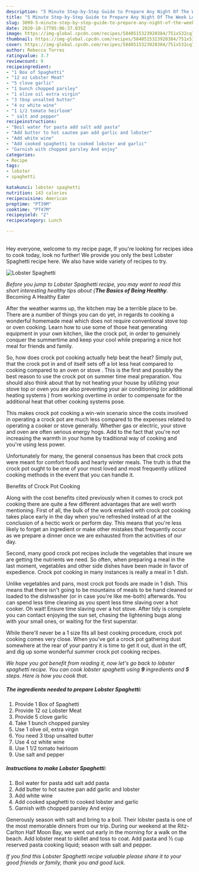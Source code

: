 ```yaml
---
description: "5 Minute Step-by-Step Guide to Prepare Any Night Of The Week Lobster Spaghetti"
title: "5 Minute Step-by-Step Guide to Prepare Any Night Of The Week Lobster Spaghetti"
slug: 3099-5-minute-step-by-step-guide-to-prepare-any-night-of-the-week-lobster-spaghetti
date: 2020-10-17T05:06:37.035Z
image: https://img-global.cpcdn.com/recipes/5840515323920384/751x532cq70/lobster-spaghetti-recipe-main-photo.jpg
thumbnail: https://img-global.cpcdn.com/recipes/5840515323920384/751x532cq70/lobster-spaghetti-recipe-main-photo.jpg
cover: https://img-global.cpcdn.com/recipes/5840515323920384/751x532cq70/lobster-spaghetti-recipe-main-photo.jpg
author: Rebecca Torres
ratingvalue: 3.7
reviewcount: 9
recipeingredient:
- "1 Box of Spaghetti"
- "12 oz Lobster Meat"
- "5 clove garlic"
- "1 bunch chopped parsley"
- "1 olive oil extra virgin"
- "3 tbsp unsalted butter"
- "4 oz white wine"
- "1 1/2 tomato heirloom"
- " salt and pepper"
recipeinstructions:
- "Boil water for pasta add salt add pasta"
- "Add butter to hot sautee pan add garlic and lobster"
- "Add white wine"
- "Add cooked spaghetti to cooked lobster and garlic"
- "Garnish with chopped parsley And enjoy"
categories:
- Recipe
tags:
- lobster
- spaghetti

katakunci: lobster spaghetti 
nutrition: 143 calories
recipecuisine: American
preptime: "PT39M"
cooktime: "PT47M"
recipeyield: "2"
recipecategory: Lunch

---
```

<br>
Hey everyone, welcome to my recipe page, If you're looking for recipes idea to cook today, look no further! We provide you only the best Lobster Spaghetti recipe here. We also have wide variety of recipes to try.
<br>


![Lobster Spaghetti](https://img-global.cpcdn.com/recipes/5840515323920384/751x532cq70/lobster-spaghetti-recipe-main-photo.jpg)

<i>Before you jump to Lobster Spaghetti recipe, you may want to read this short interesting healthy tips about {<strong>The Basics of Being Healthy</strong>.</i>
Becoming A Healthy Eater


After the weather warms up, the kitchen may be a terrible place to be. There are a number of things you can do yet, in regards to cooking a wonderful homemade meal which does not require conventional stove top or oven cooking. Learn how to use some of those heat generating equipment in your own kitchen, like the crock pot, in order to genuinely conquer the summertime and keep your cool while preparing a nice hot meal for friends and family.

So, how does crock pot cooking actually help beat the heat? Simply put, that the crock pot in and of itself sets off a lot less heat compared to cooking compared to an oven or stove . This is the first and possibly the best reason to use the crock pot on summer time meal preparation. You should also think about that by not heating your house by utilizing your stove top or oven you are also preventing your air conditioning (or additional heating systems ) from working overtime in order to compensate for the additional heat that other cooking systems pose.

This makes crock pot cooking a win-win scenario since the costs involved in operating a crock pot are much less compared to the expenses related to operating a cooker or stove generally. Whether gas or electric, your stove and oven are often serious energy hogs. Add to the fact that you're not increasing the warmth in your home by traditional way of cooking and you're using less power.

Unfortunately for many, the general consensus has been that crock pots were meant for comfort foods and hearty winter meals.  The truth is that the crock pot ought to be one of your most loved and most frequently utilized cooking methods in the event that you can handle it.  

Benefits of Crock Pot Cooking

Along with the cost benefits cited previously when it comes to crock pot cooking there are quite a few different advantages that are well worth mentioning. First of all, the bulk of the work entailed with crock pot cooking takes place early in the day when you're refreshed instead of at the conclusion of a hectic work or perform day. This means that you're less likely to forget an ingredient or make other mistakes that frequently occur as we prepare a dinner once we are exhausted from the activities of our day.

Second, many good crock pot recipes include the vegetables that insure we are getting the nutrients we need. So often, when preparing a meal in the last moment, vegetables and other side dishes have been made in favor of expedience. Crock pot cooking in many instances is really a meal in 1 dish.

 Unlike vegetables and pans, most crock pot foods are made in 1 dish. This means that there isn't going to be mountains of meals to be hand cleaned or loaded to the dishwasher (or in case you're like me-both) afterwards. You can spend less time cleaning as you spent less time slaving over a hot cooker. Oh wait! Ensure time slaving over a hot stove. After tidy is complete you can contact enjoying the sun set, chasing the lightening bugs along with your small ones, or waiting for the first superstar.

While there'll never be a 1 size fits all best cooking procedure, crock pot cooking comes very close. When you've got a crock pot gathering dust somewhere at the rear of your pantry it is time to get it out, dust in the off, and dig up some wonderful summer crock pot cooking recipes.


<i>We hope you got benefit from reading it, now let's go back to lobster spaghetti recipe. You can cook lobster spaghetti using <strong>9</strong> ingredients and <strong>5</strong> steps. Here is how you cook that.
</i>

##### The ingredients needed to prepare Lobster Spaghetti:

1. Provide 1 Box of Spaghetti
1. Provide 12 oz Lobster Meat
1. Provide 5 clove garlic
1. Take 1 bunch chopped parsley
1. Use 1 olive oil, extra virgin
1. You need 3 tbsp unsalted butter
1. Use 4 oz white wine
1. Use 1 1/2 tomato heirloom
1. Use  salt and pepper


##### Instructions to make Lobster Spaghetti:

1. Boil water for pasta add salt add pasta
1. Add butter to hot sautee pan add garlic and lobster
1. Add white wine
1. Add cooked spaghetti to cooked lobster and garlic
1. Garnish with chopped parsley And enjoy


Generously season with salt and bring to a boil. Their lobster pasta is one of the most memorable dinners from our trip. During our weekend at the Ritz-Carlton Half Moon Bay, we went out early in the morning for a walk on the beach. Add lobster meat to skillet and toss to coat. Add pasta and ½ cup reserved pasta cooking liquid; season with salt and pepper. 

<i>If you find this Lobster Spaghetti recipe valuable please share it to your good friends or family, thank you and good luck.</i>
